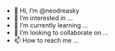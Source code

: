 - 👋 Hi, I’m @neodreasky
- 👀 I’m interested in ...
- 🌱 I’m currently learning ...
- 💞️ I’m looking to collaborate on ...
- 📫 How to reach me ...

<!---
neodreasky/neodreasky is a ✨ special ✨ repository because its `README.md` (this file) appears on your GitHub profile.
You can click the Preview link to take a look at your changes.
--->
